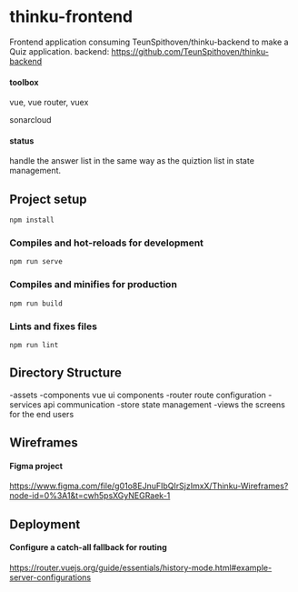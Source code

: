 # thinku-frontend
Frontend application consuming TeunSpithoven/thinku-backend to make a Quiz application.
backend: https://github.com/TeunSpithoven/thinku-backend
#### toolbox
vue, vue router, vuex

sonarcloud

#### status
handle the answer list in the same way as the quiztion list in state management.

## Project setup
```
npm install
```

### Compiles and hot-reloads for development
```
npm run serve
```

### Compiles and minifies for production
```
npm run build
```

### Lints and fixes files
```
npm run lint
```

## Directory Structure
-assets
-components
    vue ui components
-router
    route configuration
-services
    api communication
-store
    state management
-views
    the screens for the end users

## Wireframes
#### Figma project
https://www.figma.com/file/g01o8EJnuFIbQIrSjzImxX/Thinku-Wireframes?node-id=0%3A1&t=cwh5psXGyNEGRaek-1

## Deployment
#### Configure a catch-all fallback for routing
https://router.vuejs.org/guide/essentials/history-mode.html#example-server-configurations
